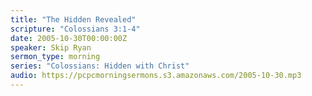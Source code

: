 ```yaml
---
title: "The Hidden Revealed"
scripture: "Colossians 3:1-4"
date: 2005-10-30T00:00:00Z
speaker: Skip Ryan
sermon_type: morning
series: "Colossians: Hidden with Christ"
audio: https://pcpcmorningsermons.s3.amazonaws.com/2005-10-30.mp3 
---
```



